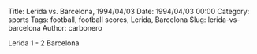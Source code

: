 Title: Lerida vs. Barcelona, 1994/04/03
Date: 1994/04/03 00:00
Category: sports
Tags: football, football scores, Lerida, Barcelona
Slug: lerida-vs-barcelona
Author: carbonero


Lerida 1 - 2 Barcelona
